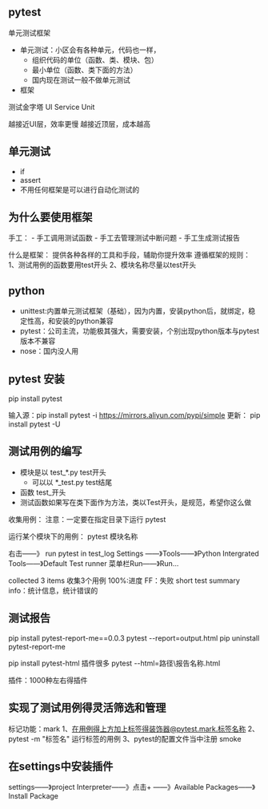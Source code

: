 ## pytest
单元测试框架
- 单元测试：小区会有各种单元，代码也一样，
  - 组织代码的单位（函数、类、模块、包）
  - 最小单位（函数、类下面的方法）
  - 国内现在测试一般不做单元测试
- 框架

测试金字塔
UI
Service
Unit

越接近UI层，效率更慢
越接近顶层，成本越高

## 单元测试
- if
- assert
- 不用任何框架是可以进行自动化测试的

## 为什么要使用框架
手工：
    - 手工调用测试函数
    - 手工去管理测试中断问题
    - 手工生成测试报告

什么是框架：
提供各种各样的工具和手段，辅助你提升效率
遵循框架的规则：
1、测试用例的函数要用test开头
2、模块名称尽量以test开头

## python
- unittest:内置单元测试框架（基础），因为内置，安装python后，就绑定，稳定性高，和安装的python兼容
- pytest：公司主流，功能极其强大，需要安装，个别出现python版本与pytest版本不兼容
- nose：国内没人用

## pytest 安装
pip install pytest

输入源：pip install pytest -i https://mirrors.aliyun.com/pypi/simple
更新： pip install pytest -U
## 测试用例的编写
- 模块是以 test_*.py  test开头
    - 可以以 *_test.py  test结尾
- 函数 test_开头
- 测试函数如果写在类下面作为方法，类以Test开头，是规范，希望你这么做

收集用例： 
    注意：一定要在指定目录下运行 pytest
    
运行某个模块下的用例：
pytest 模块名称

右击——》 run pytest in test_log
Settings ——》Tools——》Python Intergrated Tools——》Default Test runner
菜单栏Run——》Run...

collected 3 items 收集3个用例
100%:进度
FF：失败
short test summary info：统计信息，统计错误的

## 测试报告
pip install pytest-report-me==0.0.3
pytest --report=output.html
pip uninstall pytest-report-me

pip install pytest-html 插件很多
pytest --html=路径\报告名称.html

插件：1000种左右得插件

## 实现了测试用例得灵活筛选和管理
标记功能：mark
1、在用例得上方加上标签得装饰器@pytest.mark.标签名称
2、pytest -m "标签名" 运行标签的用例 
3、pytest的配置文件当中注册 smoke

## 在settings中安装插件
settings——》project Interpreter——》点击+  ——》Available Packages——》Install Package